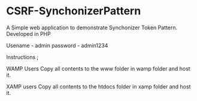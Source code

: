 # CSRF-SynchonizerPattern
A Simple web application to demonstrate Synchonizer Token Pattern. Developed in PHP

Usename - admin 
password - admin1234


Instructions ;

WAMP Users 
 Copy all contents to the www folder in wamp folder and host it.
 
 
 XAMP users
  Copy all contents to the htdocs folder in xamp folder and host it.
